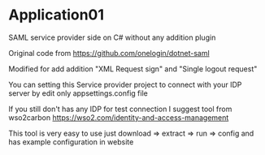 # Application01
SAML service provider side on C# without any addition plugin

Original code from https://github.com/onelogin/dotnet-saml

Modified for add addition "XML Request sign" and "Single logout request"

You can setting this Service provider project to connect with your IDP server by edit only appsettings.config file

If you still don't has any IDP for test connection I suggest tool from wso2carbon
https://wso2.com/identity-and-access-management

This tool is very easy to use just download => extract => run => config and has example configuration in website
